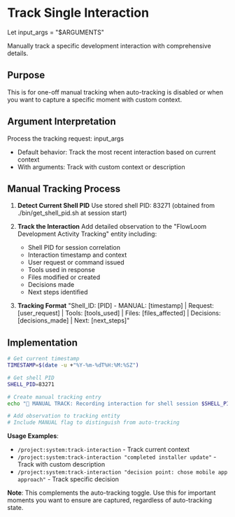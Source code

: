 # Track Single Interaction

Let input_args = "$ARGUMENTS"

Manually track a specific development interaction with comprehensive details.

## Purpose

This is for one-off manual tracking when auto-tracking is disabled or when you want to capture a specific moment with custom context.

## Argument Interpretation

Process the tracking request: input_args

- Default behavior: Track the most recent interaction based on current context
- With arguments: Track with custom context or description

## Manual Tracking Process

1. **Detect Current Shell PID**
   Use stored shell PID: 83271 (obtained from ./bin/get_shell_pid.sh at session start)

2. **Track the Interaction**
   Add detailed observation to the "FlowLoom Development Activity Tracking" entity including:
   - Shell PID for session correlation
   - Interaction timestamp and context  
   - User request or command issued
   - Tools used in response
   - Files modified or created
   - Decisions made
   - Next steps identified

3. **Tracking Format**
   "Shell_ID: [PID] - MANUAL: [timestamp] | Request: [user_request] | Tools: [tools_used] | Files: [files_affected] | Decisions: [decisions_made] | Next: [next_steps]"

## Implementation

```bash
# Get current timestamp
TIMESTAMP=$(date -u +"%Y-%m-%dT%H:%M:%SZ")

# Get shell PID
SHELL_PID=83271

# Create manual tracking entry
echo "📝 MANUAL TRACK: Recording interaction for shell session $SHELL_PID"

# Add observation to tracking entity
# Include MANUAL flag to distinguish from auto-tracking
```

**Usage Examples**:
- `/project:system:track-interaction` - Track current context
- `/project:system:track-interaction "completed installer update"` - Track with custom description
- `/project:system:track-interaction "decision point: chose mobile app approach"` - Track specific decision

**Note**: This complements the auto-tracking toggle. Use this for important moments you want to ensure are captured, regardless of auto-tracking state.